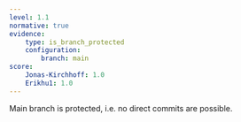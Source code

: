 ```yaml
---
level: 1.1
normative: true
evidence:
    type: is_branch_protected
    configuration:
        branch: main
score:
    Jonas-Kirchhoff: 1.0
    Erikhu1: 1.0
---
```


Main branch is protected, i.e. no direct commits are possible.